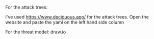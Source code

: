 
For the attack trees:

I've used https://www.deciduous.app/ for the attack trees.
Open the website and paste the yaml on the left hand side column

For the threat model:
draw.io
